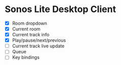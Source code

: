 # Sonos Lite Desktop Client

- [x] Room dropdown
- [x] Current room
- [x] Current track info
- [x] Play/pause/next/previous
- [ ] Current track live update
- [ ] Queue
- [ ] Key bindings
